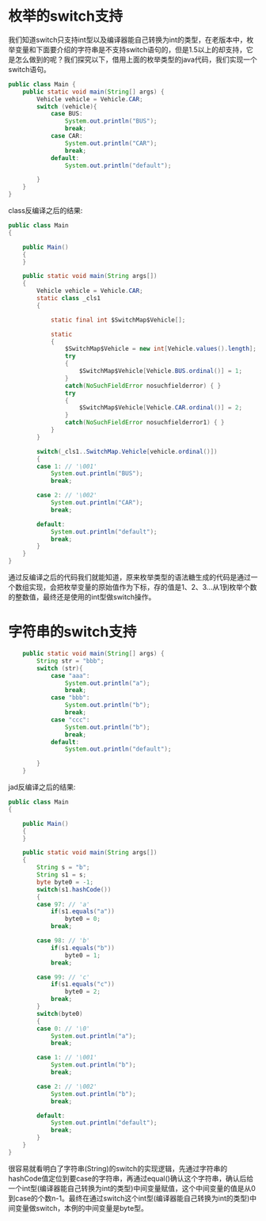 # 枚举的switch支持
我们知道switch只支持int型以及编译器能自己转换为int的类型，在老版本中，枚举变量和下面要介绍的字符串是不支持switch语句的，但是1.5以上的却支持，它是怎么做到的呢？我们探究以下，借用上面的枚举类型的java代码，我们实现一个switch语句。
```java
public class Main {
    public static void main(String[] args) {
        Vehicle vehicle = Vehicle.CAR;
        switch (vehicle){
            case BUS:
                System.out.println("BUS");
                break;
            case CAR:
                System.out.println("CAR");
                break;
            default:
                System.out.println("default");

        }
    }
}
```
class反编译之后的结果:
```java
public class Main
{

    public Main()
    {
    }

    public static void main(String args[])
    {
        Vehicle vehicle = Vehicle.CAR;
        static class _cls1
        {

            static final int $SwitchMap$Vehicle[];

            static
            {
                $SwitchMap$Vehicle = new int[Vehicle.values().length];
                try
                {
                    $SwitchMap$Vehicle[Vehicle.BUS.ordinal()] = 1;
                }
                catch(NoSuchFieldError nosuchfielderror) { }
                try
                {
                    $SwitchMap$Vehicle[Vehicle.CAR.ordinal()] = 2;
                }
                catch(NoSuchFieldError nosuchfielderror1) { }
            }
        }

        switch(_cls1..SwitchMap.Vehicle[vehicle.ordinal()])
        {
        case 1: // '\001'
            System.out.println("BUS");
            break;

        case 2: // '\002'
            System.out.println("CAR");
            break;

        default:
            System.out.println("default");
            break;
        }
    }
}
```
通过反编译之后的代码我们就能知道，原来枚举类型的语法糖生成的代码是通过一个数组实现，会把枚举变量的原始值作为下标，存的值是1、2、3...从1到枚举个数的整数值，最终还是使用的int型做switch操作。
# 字符串的switch支持
```java
    public static void main(String[] args) {
        String str = "bbb";
        switch (str){
            case "aaa":
                System.out.println("a");
                break;
            case "bbb":
                System.out.println("b");
                break;
            case "ccc":
                System.out.println("b");
                break;
            default:
                System.out.println("default");

        }
    }
```
jad反编译之后的结果:
```java
public class Main
{

    public Main()
    {
    }

    public static void main(String args[])
    {
        String s = "b";
        String s1 = s;
        byte byte0 = -1;
        switch(s1.hashCode())
        {
        case 97: // 'a'
            if(s1.equals("a"))
                byte0 = 0;
            break;

        case 98: // 'b'
            if(s1.equals("b"))
                byte0 = 1;
            break;

        case 99: // 'c'
            if(s1.equals("c"))
                byte0 = 2;
            break;
        }
        switch(byte0)
        {
        case 0: // '\0'
            System.out.println("a");
            break;

        case 1: // '\001'
            System.out.println("b");
            break;

        case 2: // '\002'
            System.out.println("b");
            break;

        default:
            System.out.println("default");
            break;
        }
    }
}
```
很容易就看明白了字符串(String)的switch的实现逻辑，先通过字符串的hashCode值定位到要case的字符串，再通过equal()确认这个字符串，确认后给一个int型(编译器能自己转换为int的类型)中间变量赋值，这个中间变量的值是从0到case的个数n-1。最终在通过switch这个int型(编译器能自己转换为int的类型)中间变量做switch，本例的中间变量是byte型。
